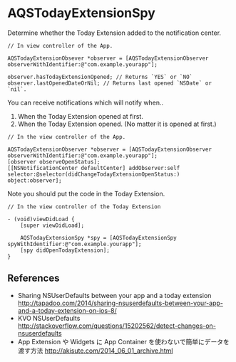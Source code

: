 AQSTodayExtensionSpy
========================

Determine whether the Today Extension added to the notification center.

```objc
// In view controller of the App.

AQSTodayExtensionObsever *observer = [AQSTodayExtensionObserver observerWithIdentifier:@"com.example.yourapp"];

observer.hasTodayExtensionOpened; // Returns `YES` or `NO`
observer.lastOpenedDateOrNil; // Returns last opened `NSDate` or `nil`.
```

You can receive notifications which will notify when..

1. When the Today Extension opened at first.
2. When the Today Extension opened. (No matter it is opened at first.)

```objc
// In the view controller of the App.

AQSTodayExtensionObserver *observer = [AQSTodayExtensionObserver observerWithIdentifier:@"com.example.yourapp"];
[observer observeOpenStatus];
[[NSNotificationCenter defaultCenter] addObserver:self selector:@selector(didChangeTodayExtensionOpenStatus:) object:observer];
```

Note you should put the code in the Today Extension.

```objc
// In the view controller of the Today Extension

- (void)viewDidLoad {
    [super viewDidLoad];

    AQSTodayExtensionSpy *spy = [AQSTodayExtensionSpy spyWithIdentifier:@"com.example.yourapp"];
    [spy didOpenTodayExtension];
}
```

References
---

- Sharing NSUserDefaults between your app and a today extension http://tapadoo.com/2014/sharing-nsuserdefaults-between-your-app-and-a-today-extension-on-ios-8/
- KVO NSUserDefaults http://stackoverflow.com/questions/15202562/detect-changes-on-nsuserdefaults
- App Extension や Widgets に App Container を使わないで簡単にデータを渡す方法 http://akisute.com/2014_06_01_archive.html
